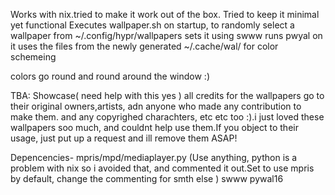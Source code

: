 Works with nix.tried to make it work out of the box.
Tried to keep it minimal yet functional
Executes wallpaper.sh on startup, to randomly select a wallpaper from ~/.config/hypr/wallpapers
sets it using swww
runs pwyal on it
uses the files from the newly generated ~/.cache/wal/ for color schemeing

colors go round and round around the window :)

TBA: Showcase( need help with this yes )
all credits for the wallpapers go to their original owners,artists, adn anyone who made any contribution to make them. and any copyrighed charachters, etc etc too :).i just loved these wallpapers soo much, and couldnt help use them.If you object to their usage, just put up a request and ill remove them ASAP! 


Depencencies-
mpris/mpd/mediaplayer.py (Use anything, python is a problem with nix so i avoided that, and commented it out.Set to use mpris by default, change the commenting for smth else )
swww
pywal16
